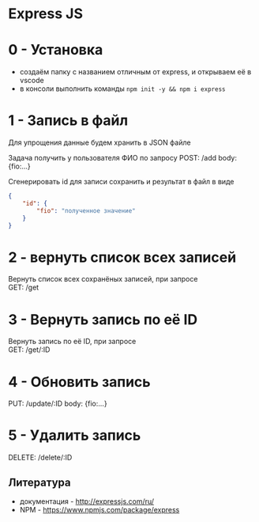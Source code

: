 # Express JS

# 0 - Установка
- создаём папку с названием отличным от express, и открываем её в vscode
- в консоли выполнить команды `npm init -y && npm i express`

# 1 - Запись в файл
Для упрощения данные будем хранить в JSON файле

Задача получить у пользователя ФИО по запросу 
POST: /add
body: {fio:...}

Сгенерировать id для записи сохранить и результат в файл в виде 
```json
{
    "id": {
        "fio": "полученное значение"
    }
}
```

# 2 - вернуть список всех записей
Вернуть список всех сохранёных записей, при запросе  
GET: /get

# 3 - Вернуть запись по её ID
Вернуть запись по её ID, при запросе  
GET: /get/:ID

# 4 - Обновить запись 
PUT: /update/:ID 
body: {fio:...}

# 5 - Удалить запись 
DELETE: /delete/:ID


## Литература
 - документация - http://expressjs.com/ru/
 - NPM - https://www.npmjs.com/package/express